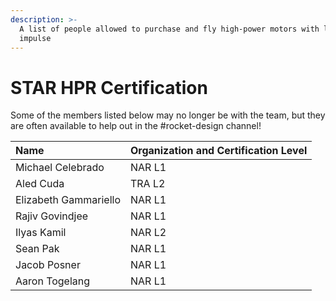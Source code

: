 ```yaml
---
description: >-
  A list of people allowed to purchase and fly high-power motors with lots of
  impulse
---
```


# STAR HPR Certification

Some of the members listed below may no longer be with the team, but they are often available to help out in the \#rocket-design channel!

| Name | Organization and Certification Level |
| :--- | :--- |
| Michael Celebrado | NAR L1 |
| Aled Cuda | TRA L2 |
| Elizabeth Gammariello | NAR L1 |
| Rajiv Govindjee | NAR L1 |
| Ilyas Kamil | NAR L2 |
| Sean Pak | NAR L1 |
| Jacob Posner | NAR L1 |
| Aaron Togelang | NAR L1 |

